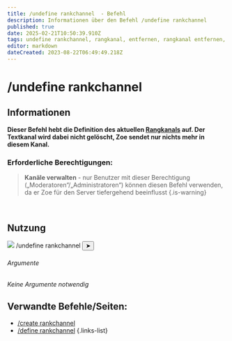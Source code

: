 ```yaml
---
title: /undefine rankchannel  - Befehl
description: Informationen über den Befehl /undefine rankchannel
published: true
date: 2025-02-21T10:50:39.910Z
tags: undefine rankchannel, rangkanal, entfernen, rangkanal entfernen, rangkanal deaktivieren
editor: markdown
dateCreated: 2023-08-22T06:49:49.218Z
---
```


# /undefine rankchannel
## Informationen
**Dieser Befehl hebt die Definition des aktuellen [Rangkanals](/de/features/rankchannel) auf. Der Textkanal wird dabei nicht gelöscht, Zoe sendet nur nichts mehr in diesem Kanal.**
<br>

### Erforderliche Berechtigungen:
>**Kanäle verwalten** - nur Benutzer mit dieser Berechtigung („Moderatoren“/„Administratoren“) können diesen Befehl verwenden, da er Zoe für den Server tiefergehend beeinflusst {.is-warning}

<br>

## Nutzung
<div class="discord-preview">
    <div class="dcp-chatbar">
        <img src="/zoe_logo.png" class="dcp-avatar">
        <span class="dcp-command">/undefine rankchannel</span>
        <button class="dcp-send-btn">&#10148;</button> 
    </div>
</div>

###### Argumente
*Keine Argumente notwendig*
<br>
 
## Verwandte Befehle/Seiten:
-   [/create rankchannel](/de/commands/rankchannel/create/)
-   [/define rankchannel](/de/commands/rankchannel/define/) 
{.links-list}
